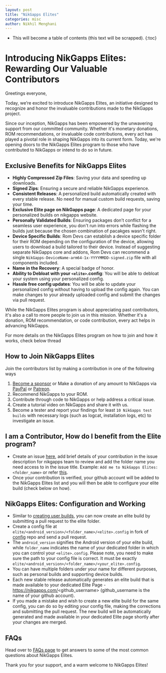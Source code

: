 ```yaml
---
layout: post
title: "NikGapps Elites"
categories: misc
author: Nikhil Menghani
---
```


* This will become a table of contents (this text will be scrapped).
{:toc}


# Introducing NikGapps Elites: Rewarding Our Valuable Contributors

Greetings everyone,

Today, we’re excited to introduce NikGapps Elites, an initiative designed to recognize and honor the invaluable contributions made to the NikGapps project.

Since our inception, NikGapps has been empowered by the unwavering support from our committed community. Whether it's monetary donations, ROM recommendations, or invaluable code contributions, every act has played a pivotal role in shaping NikGapps into its current form. Today, we're opening doors to the NikGapps Elites program to those who have contributed to NikGapps or intend to do so in future.

## Exclusive Benefits for NikGapps Elites

- **Highly Compressed Zip Files**: Saving your data and speeding up downloads.
- **Signed Zips**: Ensuring a secure and reliable NikGapps experience.
- **Consistent Releases**: A personalized build automatically created with every stable release. No need for manual custom build requests, saving your time.
- **Exclusive Elite page on NikGapps page**: A dedicated page for your personalized builds on nikgapps website.
- **Personally Validated Builds**: Ensuring packages don’t conflict for a seamless user experience, you don't run into errors while flashing the builds just because the chosen combination of pacakges wasn't right.
- **Device Specific Builds**: Rom Devs can establish a device specific folder for their ROM depending on the configuration of the device, allowing users to download a build tailored to their device. Instead of suggesting separate NikGapps core and addons, Rom Devs can recommend a single `NikGapps-DeviceName-arm64-1x-YYYYMMDD-signed.zip` file with all components included.
- **Name in the Recovery**: A special badge of honor.
- **Ability to Debloat with your `<elite>`.config**: You will be able to debloat your system using your personalized config.
- **Hassle free config updates**: You will be able to update your personalized config without having to upload the config again. You can make changes to your already uploaded config and submit the changes via pull request.

While the NikGapps Elites program is about appreciating past contributors, it's also a call to more people to join us in this mission. Whether it's a donation, ROM recommendation, or code contribution, every act helps in advancing NikGapps.

For more details on the NikGapps Elites program on how to join and how it works, check below thread

## How to Join NikGapps Elites

Join the contributors list by making a contribution in one of the following ways  

1. [Become a sponsor](https://github.com/sponsors/nikgapps) or Make a donation of any amount to NikGapps via [PayPal](https://www.paypal.com/paypalme/inikhilmenghani) or [Patreon](https://www.patreon.com/nikgapps).  
2. Recommend NikGapps to your ROM.  
3. Contribute through code to NikGapps or help address a critical issue.  
4. Create a tutorial video on NikGapps and share it with us. 
5. Become a tester and report your findings for least `10 NikGapps test builds` with necessary logs (such as logcat, installation logs, etc) to investigate an issue.

## I am a Contributor, How do I benefit from the Elite program?

- Create an issue [here](https://github.com/nikgapps/config/issues/new), add brief details of your contribution in the issue description for nikgapps team to review and add the folder name you need access to in the issue title. Example: `Add me to NikGapps Elites: <folder_name>` or refer [this](https://github.com/nikgapps/config/issues/7149).
- Once your contribution is verified, your github account will be added to the NikGapps Elites list and you will then be able to configure your elite build (check below on how).

## NikGapps Elites: Configuration and Working

- Similar to [creating user builds](https://github.com/nikgapps/config), you can now create an elite build by submitting a pull request to the elite folder.
- Create a config file at `elite/<android_version>/<folder_name>/<elite>.config` in fork of [config](https://github.com/nikgapps/config) repo and send a pull request. 
- The `android_version` signifies the Android version of your elite build, while `folder_name` indicates the name of your dedicated folder in which you can control your `<elite>.config`. Please note, you need to make sure the path to your config file is correct. It must be exactly `elite/<android_version>/<folder_name>/<your_elite>.config`.
- You can have multiple folders under your name for different purposes, such as personal builds and supporting device builds.
- Each new stable release automatically generates an elite build that is made available to your dedicated Elite Page - https://nikgapps.com/<github_username> (github_username is the name of your github account).
- If you made a mistake and wish to create a new elite build for the same config, you can do so by editing your config file, making the corrections and submitting the pull request. The new build will be automatically generated and made available in your dedicated Elite page shortly after your changes are merged.

## FAQs

Head over to [FAQs page](https://nikgapps.com/faqs#elite) to get answers to some of the most common questions about NikGapps Elites.


Thank you for your support, and a warm welcome to NikGapps Elites!

